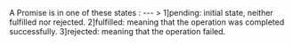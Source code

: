 A Promise is in one of these states : --- >
1]pending: initial state, neither fulfilled nor rejected.
2]fulfilled: meaning that the operation was completed successfully.
3]rejected: meaning that the operation failed.